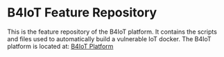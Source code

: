 # B4IoT Feature Repository
This is the feature repository of the B4IoT platform.
It contains the scripts and files used to automatically build a vulnerable IoT docker.
The B4IoT platform is located at: [B4IoT Platform](http://<anonimized>)


